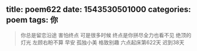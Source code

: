 title: poem622
date: 1543530501000
categories: poem
tags: 你
---
> 你总是留恋沿途
害怕终点
可是很多时候
终点是你拼尽全力也看不见
绝顶的灯光
左顾右盼不算
早安
孤独小美
格致别趣
六点起床第622天 迟到38天